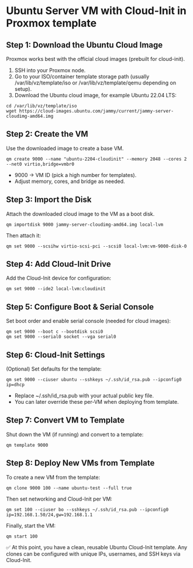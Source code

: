 # Ubuntu Server VM with Cloud-Init in Proxmox template

## Step 1: Download the Ubuntu Cloud Image
Proxmox works best with the official cloud images (prebuilt for cloud-init).
1. SSH into your Proxmox node.
2. Go to your ISO/container template storage path (usually /var/lib/vz/template/iso or /var/lib/vz/template/qemu depending on setup).
3. Download the Ubuntu cloud image, for example Ubuntu 22.04 LTS:
```
cd /var/lib/vz/template/iso
wget https://cloud-images.ubuntu.com/jammy/current/jammy-server-cloudimg-amd64.img
```

## Step 2: Create the VM
Use the downloaded image to create a base VM.
```
qm create 9000 --name "ubuntu-2204-cloudinit" --memory 2048 --cores 2 --net0 virtio,bridge=vmbr0
```
* 9000 → VM ID (pick a high number for templates).
* Adjust memory, cores, and bridge as needed.

## Step 3: Import the Disk
Attach the downloaded cloud image to the VM as a boot disk.
```
qm importdisk 9000 jammy-server-cloudimg-amd64.img local-lvm
```
Then attach it:
```
qm set 9000 --scsihw virtio-scsi-pci --scsi0 local-lvm:vm-9000-disk-0
```

## Step 4: Add Cloud-Init Drive
Add the Cloud-Init device for configuration:
```
qm set 9000 --ide2 local-lvm:cloudinit
```

## Step 5: Configure Boot & Serial Console
Set boot order and enable serial console (needed for cloud images):
```
qm set 9000 --boot c --bootdisk scsi0
qm set 9000 --serial0 socket --vga serial0
```

## Step 6: Cloud-Init Settings
(Optional) Set defaults for the template:
```
qm set 9000 --ciuser ubuntu --sshkeys ~/.ssh/id_rsa.pub --ipconfig0 ip=dhcp
```
* Replace ~/.ssh/id_rsa.pub with your actual public key file.
* You can later override these per-VM when deploying from template.

## Step 7: Convert VM to Template
Shut down the VM (if running) and convert to a template:
```
qm template 9000
```

## Step 8: Deploy New VMs from Template
To create a new VM from the template:
```
qm clone 9000 100 --name ubuntu-test --full true
```
Then set networking and Cloud-Init per VM:
```
qm set 100 --ciuser bo --sshkeys ~/.ssh/id_rsa.pub --ipconfig0 ip=192.168.1.50/24,gw=192.168.1.1
```
Finally, start the VM:
```
qm start 100
```

✅ At this point, you have a clean, reusable Ubuntu Cloud-Init template.
Any clones can be configured with unique IPs, usernames, and SSH keys via Cloud-Init.
